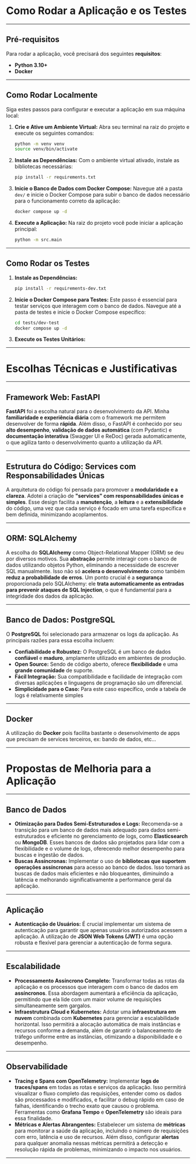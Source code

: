 # Como Rodar a Aplicação e os Testes

---

## Pré-requisitos

Para rodar a aplicação, você precisará dos seguintes **requisitos**:

* **Python 3.10+**
* **Docker**

---

## Como Rodar Localmente

Siga estes passos para configurar e executar a aplicação em sua máquina local:

1.  **Crie e Ative um Ambiente Virtual:**
    Abra seu terminal na raiz do projeto e execute os seguintes comandos:
    ```bash
    python -m venv venv
    source venv/bin/activate
    ```

2.  **Instale as Dependências:**
    Com o ambiente virtual ativado, instale as bibliotecas necessárias:
    ```bash
    pip install -r requirements.txt
    ```

3.  **Inicie o Banco de Dados com Docker Compose:**
    Navegue até a pasta `dev/` e inicie o Docker Compose para subir o banco de dados necessário para o funcionamento correto da aplicação:
    ```bash
    docker compose up -d
    ```

4.  **Execute a Aplicação:**
    Na raiz do projeto você pode iniciar a aplicação principal:
    ```bash
    python -m src.main
    ```

---

## Como Rodar os Testes

1.  **Instale as Dependências:**
    ```bash
    pip install -r requirements-dev.txt
    ```

2.  **Inicie o Docker Compose para Testes:**
    Este passo é essencial para testar serviços que interagem com o banco de dados. Navegue até a pasta de testes e inicie o Docker Compose específico:
    ```bash
    cd tests/dev-test
    docker compose up -d
    ```

3.  **Execute os Testes Unitários:**

---

# Escolhas Técnicas e Justificativas

---

## Framework Web: FastAPI

**FastAPI** foi a escolha natural para o desenvolvimento da API. Minha **familiaridade e experiência diária** com o framework me permitem desenvolver de forma **rápida**. Além disso, o FastAPI é conhecido por seu **alto desempenho**, **validação de dados automática** (com Pydantic) e **documentação interativa** (Swagger UI e ReDoc) gerada automaticamente, o que agiliza tanto o desenvolvimento quanto a utilização da API.

---

## Estrutura do Código: Services com Responsabilidades Únicas

A arquitetura do código foi pensada para promover a **modularidade e a clareza**. Adotei a criação de **"services" com responsabilidades únicas e simples**. Esse design facilita a **manutenção**, a **leitura** e a **extensibilidade** do código, uma vez que cada serviço é focado em uma tarefa específica e bem definida, minimizando acoplamentos.

---

## ORM: SQLAlchemy

A escolha do **SQLAlchemy** como Object-Relational Mapper (ORM) se deu por diversos motivos. Sua **abstração** permite interagir com o banco de dados utilizando objetos Python, eliminando a necessidade de escrever SQL manualmente. Isso não só **acelera o desenvolvimento** como também **reduz a probabilidade de erros**. Um ponto crucial é a **segurança** proporcionada pelo SQLAlchemy: ele **trata automaticamente as entradas para prevenir ataques de SQL Injection**, o que é fundamental para a integridade dos dados da aplicação.

---

## Banco de Dados: PostgreSQL

O **PostgreSQL** foi selecionado para armazenar os logs da aplicação. As principais razões para essa escolha incluem:

* **Confiabilidade e Robustez:** O PostgreSQL é um banco de dados **confiável** e **maduro**, amplamente utilizado em ambientes de produção.
* **Open Source:** Sendo de código aberto, oferece **flexibilidade** e uma **grande comunidade** de suporte.
* **Fácil Integração:** Sua compatibilidade e facilidade de integração com diversas aplicações e linguagens de programação são um diferencial.
* **Simplicidade para o Caso:** Para este caso específico, onde a tabela de logs é relativamente simples

---

## Docker

A utilização do **Docker** pois facilita bastante o desenvolvimento de apps que precisam de services terceiros, ex: bando de dados, etc...

---

# Propostas de Melhoria para a Aplicação

---

## Banco de Dados

* **Otimização para Dados Semi-Estruturados e Logs:** Recomenda-se a transição para um banco de dados mais adequado para dados semi-estruturados e eficiente no gerenciamento de logs, como **Elasticsearch** ou **MongoDB**. Esses bancos de dados são projetados para lidar com a flexibilidade e o volume de logs, oferecendo melhor desempenho para buscas e ingestão de dados.
* **Buscas Assíncronas:** Implementar o uso de **bibliotecas que suportem operações assíncronas** para acesso ao banco de dados. Isso tornará as buscas de dados mais eficientes e não bloqueantes, diminuindo a latência e melhorando significativamente a performance geral da aplicação.

---

## Aplicação

* **Autenticação de Usuários:** É crucial implementar um sistema de autenticação para garantir que apenas usuários autorizados acessem a aplicação. A utilização de **JSON Web Tokens (JWT)** é uma opção robusta e flexível para gerenciar a autenticação de forma segura.

---

## Escalabilidade

* **Processamento Assíncrono Completo:** Transformar todas as rotas da aplicação e os processos que interagem com o banco de dados em **assíncronos**. Essa abordagem aumentará a eficiência da aplicação, permitindo que ela lide com um maior volume de requisições simultaneamente sem gargalos.
* **Infraestrutura Cloud e Kubernetes:** Adotar uma **infraestrutura em nuvem** combinada com **Kubernetes** para gerenciar a escalabilidade horizontal. Isso permitirá a alocação automática de mais instâncias e recursos conforme a demanda, além de garantir o balanceamento de tráfego uniforme entre as instâncias, otimizando a disponibilidade e o desempenho.

---

## Observabilidade

* **Tracing e Spans com OpenTelemetry:** Implementar **logs de traces/spans** em todas as rotas e serviços da aplicação. Isso permitirá visualizar o fluxo completo das requisições, entender como os dados são processados e modificados, e facilitar o debug rápido em caso de falhas, identificando o trecho exato que causou o problema. Ferramentas como **Grafana Tempo** e **OpenTelemetry** são ideais para essa finalidade.
* **Métricas e Alertas Abrangentes:** Estabelecer um sistema de **métricas** para monitorar a saúde da aplicação, incluindo o número de requisições com erro, latência e uso de recursos. Além disso, configurar **alertas** para qualquer anomalia nessas métricas permitirá a detecção e resolução rápida de problemas, minimizando o impacto nos usuários.

---